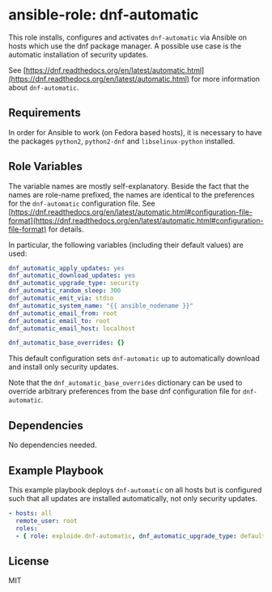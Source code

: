 ansible-role: dnf-automatic
=========

This role installs, configures and activates `dnf-automatic` via Ansible on hosts which use the dnf package manager. A possible use case is the automatic installation of security updates.

See [https://dnf.readthedocs.org/en/latest/automatic.html](https://dnf.readthedocs.org/en/latest/automatic.html) for more information about `dnf-automatic`.

Requirements
------------

In order for Ansible to work (on Fedora based hosts), it is necessary to have the packages `python2`, `python2-dnf` and `libselinux-python` installed.

Role Variables
--------------

The variable names are mostly self-explanatory. Beside the fact that the names are role-name prefixed, the names are identical to the preferences for the `dnf-automatic` configuration file. See [https://dnf.readthedocs.org/en/latest/automatic.html#configuration-file-format](https://dnf.readthedocs.org/en/latest/automatic.html#configuration-file-format) for details.

In particular, the following variables (including their default values) are used:

```yaml
dnf_automatic_apply_updates: yes
dnf_automatic_download_updates: yes
dnf_automatic_upgrade_type: security
dnf_automatic_random_sleep: 300
dnf_automatic_emit_via: stdio
dnf_automatic_system_name: "{{ ansible_nodename }}"
dnf_automatic_email_from: root
dnf_automatic_email_to: root
dnf_automatic_email_host: localhost

dnf_automatic_base_overrides: {}
```

This default configuration sets `dnf-automatic` up to automatically download and install only security updates.

Note that the `dnf_automatic_base_overrides` dictionary can be used to override arbitrary preferences from the base dnf configuration file for `dnf-automatic`.

Dependencies
------------

No dependencies needed.

Example Playbook
----------------

This example playbook deploys `dnf-automatic` on all hosts but is configured such that all updates are installed automatically, not only security updates.

```yaml
- hosts: all
  remote_user: root
  roles:
  - { role: exploide.dnf-automatic, dnf_automatic_upgrade_type: default }
```

License
-------

MIT
